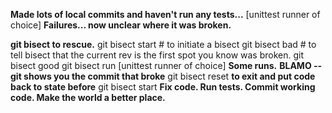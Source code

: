 **Made lots of local commits and haven't run any tests...**
    [unittest runner of choice]
**Failures... now unclear where it was broken.**

**git bisect to rescue.**
    git bisect start # to initiate a bisect
    git bisect bad   # to tell bisect that the current rev is the first spot you know was broken.
    git bisect good <some tag or rev that you knew was working>
    git bisect run [unittest runner of choice]
**Some runs.**
**BLAMO -- git shows you the commit that broke**
    git bisect reset
**to exit and put code back to state before**
    git bisect start
**Fix code. Run tests. Commit working code. Make the world a better place.**
